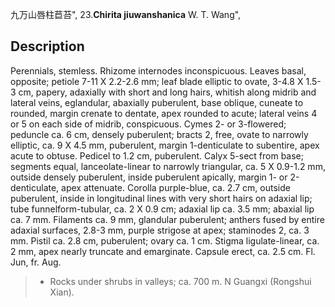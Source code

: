 九万山唇柱苣苔",
23.**Chirita jiuwanshanica** W. T. Wang",

## Description
Perennials, stemless. Rhizome internodes inconspicuous. Leaves basal, opposite; petiole 7-11 X 2.2-2.6 mm; leaf blade elliptic to ovate, 3-4.8 X 1.5-3 cm, papery, adaxially with short and long hairs, whitish along midrib and lateral veins, eglandular, abaxially puberulent, base oblique, cuneate to rounded, margin crenate to dentate, apex rounded to acute; lateral veins 4 or 5 on each side of midrib, conspicuous. Cymes 2- or 3-flowered; peduncle ca. 6 cm, densely puberulent; bracts 2, free, ovate to narrowly elliptic, ca. 9 X 4.5 mm, puberulent, margin 1-denticulate to subentire, apex acute to obtuse. Pedicel to 1.2 cm, puberulent. Calyx 5-sect from base; segments equal, lanceolate-linear to narrowly triangular, ca. 5 X 0.9-1.2 mm, outside densely puberulent, inside puberulent apically, margin 1- or 2-denticulate, apex attenuate. Corolla purple-blue, ca. 2.7 cm, outside puberulent, inside in longitudinal lines with very short hairs on adaxial lip; tube funnelform-tubular, ca. 2 X 0.9 cm; adaxial lip ca. 3.5 mm; abaxial lip ca. 7 mm. Filaments ca. 9 mm, glandular puberulent; anthers fused by entire adaxial surfaces, 2.8-3 mm, purple strigose at apex; staminodes 2, ca. 3 mm. Pistil ca. 2.8 cm, puberulent; ovary ca. 1 cm. Stigma ligulate-linear, ca. 2 mm, apex nearly truncate and emarginate. Capsule erect, ca. 2.5 cm. Fl. Jun, fr. Aug.

> * Rocks under shrubs in valleys; ca. 700 m. N Guangxi (Rongshui Xian).
